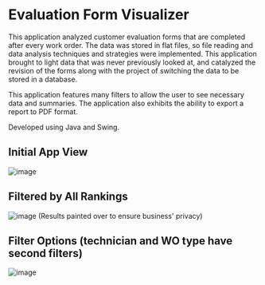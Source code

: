 # Evaluation Form Visualizer
This application analyzed customer evaluation forms that are completed after every work order. The data was stored in flat files, so file reading and data analysis techniques
and strategies were implemented. This application brought to light data that was never previously looked at, and catalyzed the revision of the forms along with 
the project of switching the data to be stored in a database. 

This application features many filters to allow the user to see necessary data and summaries. The application also exhibits the ability to export a report to PDF format.

Developed using Java and Swing.

## Initial App View
![image](https://github.com/user-attachments/assets/81e9a089-bde2-4f93-94e9-9690732c6ca7)

## Filtered by All Rankings
![image](https://github.com/user-attachments/assets/3b38db2e-d9ef-4d13-8d6c-9b3e035980a4)
(Results painted over to ensure business' privacy)

## Filter Options (technician and WO type have second filters)
![image](https://github.com/user-attachments/assets/6f6335d2-9226-46e0-a341-375e46eea7a9)
